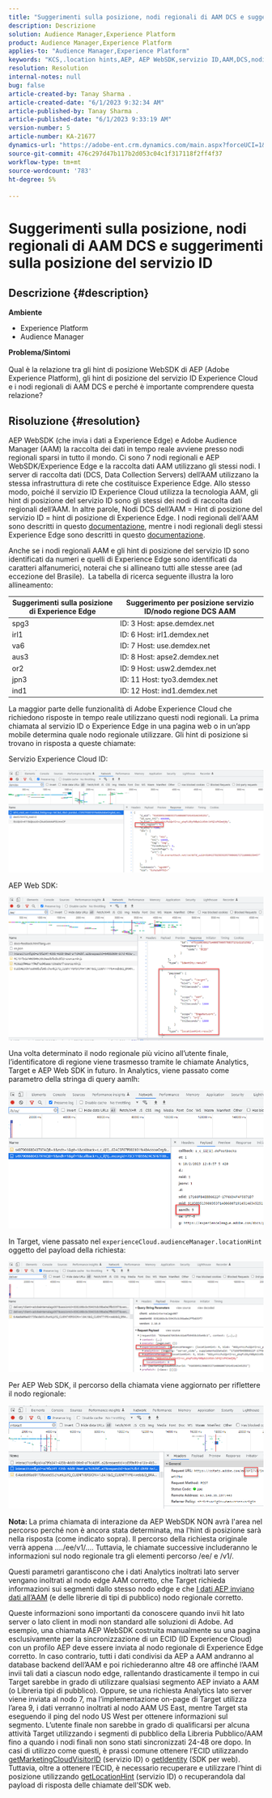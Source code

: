 ```yaml
---
title: "Suggerimenti sulla posizione, nodi regionali di AAM DCS e suggerimenti sulla posizione del servizio ID"
description: Descrizione
solution: Audience Manager,Experience Platform
product: Audience Manager,Experience Platform
applies-to: "Audience Manager,Experience Platform"
keywords: "KCS,.location hints,AEP, AEP WebSDK,servizio ID,AAM,DCS,nodi regionali"
resolution: Resolution
internal-notes: null
bug: false
article-created-by: Tanay Sharma .
article-created-date: "6/1/2023 9:32:34 AM"
article-published-by: Tanay Sharma .
article-published-date: "6/1/2023 9:33:19 AM"
version-number: 5
article-number: KA-21677
dynamics-url: "https://adobe-ent.crm.dynamics.com/main.aspx?forceUCI=1&pagetype=entityrecord&etn=knowledgearticle&id=33ac4139-5f00-ee11-8f6e-6045bd0067ea"
source-git-commit: 476c297d47b117b2d053c04c1f317118f2ff4f37
workflow-type: tm+mt
source-wordcount: '783'
ht-degree: 5%

---
```


# Suggerimenti sulla posizione, nodi regionali di AAM DCS e suggerimenti sulla posizione del servizio ID

## Descrizione {#description}

<b>Ambiente</b>
- Experience Platform
- Audience Manager

<b>Problema/Sintomi</b><br><br>Qual è la relazione tra gli hint di posizione WebSDK di AEP (Adobe Experience Platform), gli hint di posizione del servizio ID Experience Cloud e i nodi regionali di AAM DCS e perché è importante comprendere questa relazione?<br>

## Risoluzione {#resolution}


AEP WebSDK (che invia i dati a Experience Edge) e Adobe Audience Manager (AAM) la raccolta dei dati in tempo reale avviene presso nodi regionali sparsi in tutto il mondo. Ci sono 7 nodi regionali e AEP WebSDK/Experience Edge e la raccolta dati AAM utilizzano gli stessi nodi. I server di raccolta dati (DCS, Data Collection Servers) dell’AAM utilizzano la stessa infrastruttura di rete che costituisce Experience Edge. Allo stesso modo, poiché il servizio ID Experience Cloud utilizza la tecnologia AAM, gli hint di posizione del servizio ID sono gli stessi dei nodi di raccolta dati regionali dell’AAM. In altre parole, Nodi DCS dell’AAM = Hint di posizione del servizio ID = hint di posizione di Experience Edge. I nodi regionali dell&#39;AAM sono descritti in questo [documentazione](https://experienceleague.adobe.com/docs/audience-manager/user-guide/api-and-sdk-code/dcs/dcs-api-reference/dcs-regions.html?lang=en), mentre i nodi regionali degli stessi Experience Edge sono descritti in questo [documentazione](https://experienceleague.adobe.com/docs/experience-platform/edge-network-server-api/location-hints.html?lang=en).

Anche se i nodi regionali AAM e gli hint di posizione del servizio ID sono identificati da numeri e quelli di Experience Edge sono identificati da caratteri alfanumerici, noterai che si allineano tutti alle stesse aree (ad eccezione del Brasile).  La tabella di ricerca seguente illustra la loro allineamento:


| Suggerimenti sulla posizione di Experience Edge | Suggerimento per posizione servizio ID/nodo regione DCS AAM |
| --- | --- |
| spg3 | ID: 3 Host: apse.demdex.net |
| irl1 | ID: 6 Host: irl1.demdex.net |
| va6 | ID: 7 Host: use.demdex.net |
| aus3 | ID: 8 Host: apse2.demdex.net |
| or2 | ID: 9 Host: usw2.demdex.net |
| jpn3 | ID: 11 Host: tyo3.demdex.net |
| ind1 | ID: 12 Host: ind1.demdex.net |


La maggior parte delle funzionalità di Adobe Experience Cloud che richiedono risposte in tempo reale utilizzano questi nodi regionali. La prima chiamata al servizio ID o Experience Edge in una pagina web o in un’app mobile determina quale nodo regionale utilizzare. Gli hint di posizione si trovano in risposta a queste chiamate:

Servizio Experience Cloud ID:

![](assets/e80a1235-77bf-ed11-83ff-6045bd006239.png)



AEP Web SDK:

![](assets/8f50cbb3-75bf-ed11-83ff-6045bd006239.png)

Una volta determinato il nodo regionale più vicino all’utente finale, l’identificatore di regione viene trasmesso tramite le chiamate Analytics, Target e AEP Web SDK in futuro. In Analytics, viene passato come parametro della stringa di query aamlh:

![](assets/33af14ff-77bf-ed11-83ff-6045bd006239.png)

In Target, viene passato nel `experienceCloud.audienceManager.locationHint` oggetto del payload della richiesta:

![](assets/dce94437-78bf-ed11-83ff-6045bd006239.png)

Per AEP Web SDK, il percorso della chiamata viene aggiornato per riflettere il nodo regionale:

![](assets/8245a050-79bf-ed11-83ff-6045bd006239.png)

<b>Nota: </b>La prima chiamata di interazione da AEP WebSDK NON avrà l&#39;area nel percorso perché non è ancora stata determinata, ma l&#39;hint di posizione sarà nella risposta (come indicato sopra). Il percorso della richiesta originale verrà appena ..../ee/v1/.... Tuttavia, le chiamate successive includeranno le informazioni sul nodo regionale tra gli elementi percorso /ee/ e /v1/.

Questi parametri garantiscono che i dati Analytics inoltrati lato server vengano inoltrati al nodo edge AAM corretto, che Target richieda informazioni sui segmenti dallo stesso nodo edge e che [I dati AEP inviano dati all’AAM](https://experienceleague.adobe.com/docs/audience-manager/user-guide/implementation-integration-guides/integration-experience-platform/aam-aep-audience-sharing.html?lang=en) (e delle librerie di tipi di pubblico) nodo regionale corretto.

Queste informazioni sono importanti da conoscere quando invii hit lato server o lato client in modi non standard alle soluzioni di Adobe. Ad esempio, una chiamata AEP WebSDK costruita manualmente su una pagina esclusivamente per la sincronizzazione di un ECID (ID Experience Cloud) con un profilo AEP deve essere inviata al nodo regionale di Experience Edge corretto. In caso contrario, tutti i dati condivisi da AEP a AAM andranno al database backend dell’AAM e poi richiederanno altre 48 ore affinché l’AAM invii tali dati a ciascun nodo edge, rallentando drasticamente il tempo in cui Target sarebbe in grado di utilizzare qualsiasi segmento AEP inviato a AAM (o Libreria tipi di pubblico). Oppure, se una richiesta Analytics lato server viene inviata al nodo 7, ma l’implementazione on-page di Target utilizza l’area 9, i dati verranno inoltrati al nodo AAM US East, mentre Target sta eseguendo il ping del nodo US West per ottenere informazioni sul segmento. L’utente finale non sarebbe in grado di qualificarsi per alcuna attività Target utilizzando i segmenti di pubblico della Libreria Pubblico/AAM fino a quando i nodi finali non sono stati sincronizzati 24-48 ore dopo. In casi di utilizzo come questi, è prassi comune ottenere l’ECID utilizzando [getMarketingCloudVisitorID](https://experienceleague.adobe.com/docs/id-service/using/id-service-api/methods/getmcvid.html?lang=en) (servizio ID) o [getIdentity](https://experienceleague.adobe.com/docs/experience-platform/edge/extension/accessing-the-ecid.html?lang=en) (SDK per web). Tuttavia, oltre a ottenere l’ECID, è necessario recuperare e utilizzare l’hint di posizione utilizzando [getLocationHint](https://experienceleague.adobe.com/docs/id-service/using/id-service-api/methods/getlocationhint.html?lang=en) (servizio ID) o recuperandola dal payload di risposta delle chiamate dell’SDK web.








